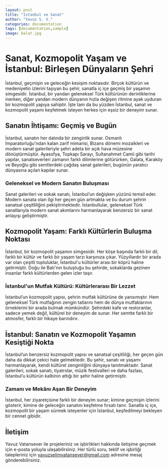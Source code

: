 ```yaml
---
layout: post
title: "Istanbul ve Sanat"
author: "Yavuz S. V."
categories: documentation
tags: [documentation,sample]
image: balat.jpg
---
```

# Sanat, Kozmopolit Yaşam ve İstanbul: Birleşen Dünyaların Şehri

İstanbul, geçmişin ve geleceğin kesişim noktasıdır. Birçok kültürün ve medeniyetin izlerini taşıyan bu şehir, sanatla iç içe geçmiş bir yaşamın simgesidir. İstanbul, bir yandan geleneksel Türk kültürünün derinliklerine inerken, diğer yandan modern dünyanın hızla değişen ritmine ayak uyduran bir kozmopolit yapıya sahiptir. İşte tam da bu yüzden İstanbul, sanat ve kozmopolit yaşamı keşfetmek isteyen herkes için eşsiz bir deneyim sunar.

## Sanatın İhtişamı: Geçmiş ve Bugün

İstanbul, sanatın her dalında bir zenginlik sunar. Osmanlı İmparatorluğu'ndan kalan zarif mimarisi, Bizans dönemi mozaikleri ve modern sanat galerileriyle şehri adeta bir açık hava müzesine dönüştürmüştür. Ayasofya, Topkapı Sarayı, Sultanahmet Camii gibi tarihi yapılar, sanatseverleri zamanın farklı dilimlerine götürürken, Galata, Karaköy ve Beyoğlu gibi semtlerdeki çağdaş sanat galerileri, bugünün yaratıcı dünyasına açılan kapılar sunar.

### Geleneksel ve Modern Sanatın Buluşması

Sanat galerileri ve sokak sanatı, İstanbul’un değişken yüzünü temsil eder. Modern sanata olan ilgi her geçen gün artmakta ve bu durum şehrin sanatsal çeşitliliğini pekiştirmektedir. İstanbullular, geleneksel Türk sanatlarıyla modern sanat akımlarını harmanlayarak benzersiz bir sanat anlayışı geliştirmiştir. 

## Kozmopolit Yaşam: Farklı Kültürlerin Buluşma Noktası

İstanbul, bir kozmopolit yaşamın simgesidir. Her köşe başında farklı bir dil, farklı bir kültür ve farklı bir yaşam tarzı karşınıza çıkar. Yüzyıllardır bir arada var olan çeşitli topluluklar, İstanbul'u kültürler arası bir köprü haline getirmiştir. Doğu ile Batı'nın buluştuğu bu şehirde, sokaklarda gezinen insanlar farklı kültürlerden gelen izler taşır.

### İstanbul'un Mutfak Kültürü: Kültürlerarası Bir Lezzet

İstanbul’un kozmopolit yapısı, şehrin mutfak kültürüne de yansımıştır. Hem geleneksel Türk mutfağının zengin tatlarını hem de dünya mutfaklarının örneklerini bir arada bulmak mümkündür. Şehirdeki kafe ve restoranlar, sadece yemek değil, kültürel bir deneyim de sunar. Her semtte farklı bir atmosfer, farklı bir hikaye barındırır.

## İstanbul: Sanatın ve Kozmopolit Yaşamın Kesiştiği Nokta

İstanbul’un benzersiz kozmopolit yapısı ve sanatsal çeşitliliği, her geçen gün daha da dikkat çekici hale gelmektedir. Bu şehir, sanatı ve yaşamı harmanlayarak, kendi kültürel zenginliğini dünyaya tanıtmaktadır. Sanat galerileri, sokak sanatı, tiyatrolar, müzik festivalleri ve daha fazlası, İstanbul’u kültürün kalbinin attığı bir şehir haline getirmiştir.

### Zamanı ve Mekânı Aşan Bir Deneyim

İstanbul, her ziyaretçisine farklı bir deneyim sunar; kimine geçmişin izlerini gösterir, kimine de geleceğin sanatını keşfetme fırsatı tanır. Sanatla iç içe, kozmopolit bir yaşam sürmek isteyenler için İstanbul, keşfedilmeyi bekleyen bir cennet gibidir.

## İletişim

Yavuz Vatansever ile projeleriniz ve işbirlikleri hakkında iletişime geçmek için e-posta yoluyla ulaşabilirsiniz. Her türlü soru, teklif ve işbirliği talepleriniz için [yavuzselimvatansever@gmail.com](mailto:yavuzselimvatansever@gmail.com) adresine mesaj gönderebilirsiniz.

